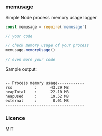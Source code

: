 ### memusage

Simple Node process memory usage logger

```javascript
const memusage = require('memusage')

// your code

// check memory usage of your process
memusage.memoryUsage()

// even more your code
```

Sample output:

```

-- Process memory usage------------
rss          :      43.29 MB
heapTotal    :      22.10 MB
heapUsed     :      19.52 MB
external     :       0.01 MB
-----------------------------------

```

### Licence

MIT
